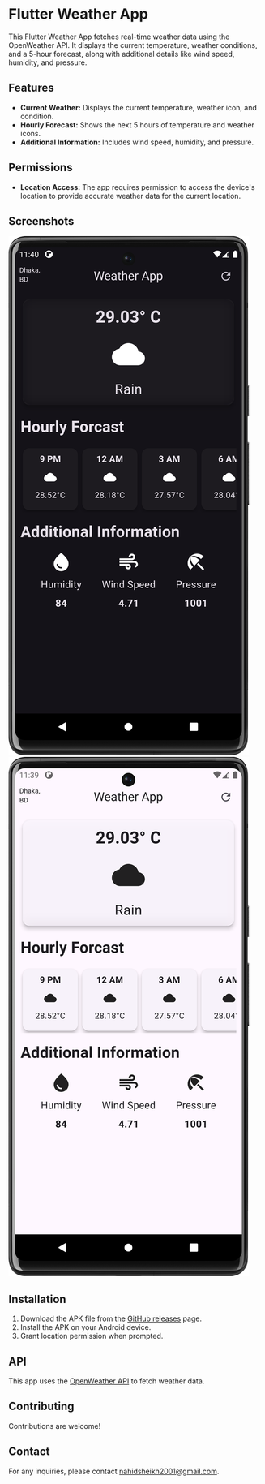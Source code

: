 # Flutter Weather App

This Flutter Weather App fetches real-time weather data using the OpenWeather API. It displays the current temperature, weather conditions, and a 5-hour forecast, along with additional details like wind speed, humidity, and pressure.

## Features

- **Current Weather:** Displays the current temperature, weather icon, and condition.
- **Hourly Forecast:** Shows the next 5 hours of temperature and weather icons.
- **Additional Information:** Includes wind speed, humidity, and pressure.

## Permissions

- **Location Access:** The app requires permission to access the device's location to provide accurate weather data for the current location.

## Screenshots

![Weather App Screenshot(Dark Mode)](darkmode.png)
![Weather App Screenshot(Light Mode)](lightmode.png)

## Installation

1. Download the APK file from the [GitHub releases](https://github.com/73-sk-nahid/weather_app/app-release.apk) page.
2. Install the APK on your Android device.
3. Grant location permission when prompted.

## API

This app uses the [OpenWeather API](https://openweathermap.org/api) to fetch weather data.

## Contributing

Contributions are welcome! 

## Contact

For any inquiries, please contact [nahidsheikh2001@gmail.com](mailto:nahidsheikh2001@gmail.com).
